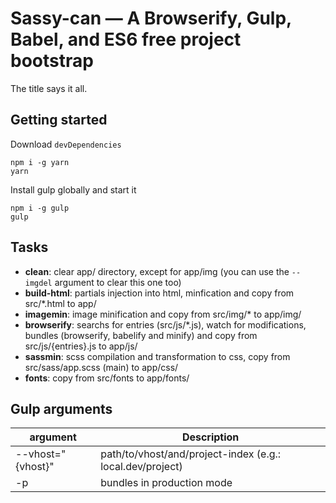# Sassy-can — A Browserify, Gulp, Babel, and ES6 free project bootstrap
The title says it all.
## Getting started
Download `devDependencies`
```
npm i -g yarn
yarn
```
Install gulp globally and start it
```
npm i -g gulp
gulp
```
## Tasks
- **clean**: clear app/ directory, except for app/img (you can use the `--imgdel` argument to clear this one too)
- **build-html**: partials injection into html, minfication and copy from src/*.html to app/
- **imagemin**: image minification and copy from src/img/* to app/img/
- **browserify**: searchs for entries (src/js/*.js), watch for modifications, bundles (browserify, babelify and minify) and copy from src/js/{entries}.js to app/js/
- **sassmin**: scss compilation and transformation to css, copy from src/sass/app.scss (main) to app/css/
- **fonts**: copy from src/fonts to app/fonts/

## Gulp arguments
| argument      | Description                                              
|----------|----------------------------------------------------------
| --vhost="{vhost}"  | path/to/vhost/and/project-index (e.g.: local.dev/project)
| -p | bundles in production mode